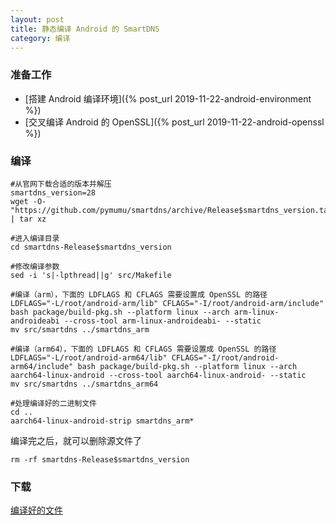 ```yaml
---
layout: post
title: 静态编译 Android 的 SmartDNS
category: 编译
---
```


### 准备工作
- [搭建 Android 编译环境]({% post_url 2019-11-22-android-environment %})
- [交叉编译 Android 的 OpenSSL]({% post_url 2019-11-22-android-openssl %})

### 编译
```shell
#从官网下载合适的版本并解压
smartdns_version=28
wget -O- "https://github.com/pymumu/smartdns/archive/Release$smartdns_version.tar.gz" | tar xz

#进入编译目录
cd smartdns-Release$smartdns_version

#修改编译参数
sed -i 's|-lpthread||g' src/Makefile

#编译（arm），下面的 LDFLAGS 和 CFLAGS 需要设置成 OpenSSL 的路径
LDFLAGS="-L/root/android-arm/lib" CFLAGS="-I/root/android-arm/include" bash package/build-pkg.sh --platform linux --arch arm-linux-androideabi --cross-tool arm-linux-androideabi- --static
mv src/smartdns ../smartdns_arm

#编译（arm64），下面的 LDFLAGS 和 CFLAGS 需要设置成 OpenSSL 的路径
LDFLAGS="-L/root/android-arm64/lib" CFLAGS="-I/root/android-arm64/include" bash package/build-pkg.sh --platform linux --arch aarch64-linux-android --cross-tool aarch64-linux-android- --static
mv src/smartdns ../smartdns_arm64

#处理编译好的二进制文件
cd ..
aarch64-linux-android-strip smartdns_arm*
```

编译完之后，就可以删除源文件了
```shell
rm -rf smartdns-Release$smartdns_version
```

### 下载
[编译好的文件](/assets/android-smartdns.tgz)

